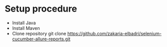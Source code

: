   
# Setup procedure  

- Install Java
- Install Maven
- Clone repository git clone https://github.com/zakaria-elbadri/selenium-cucumber-allure-reports.git